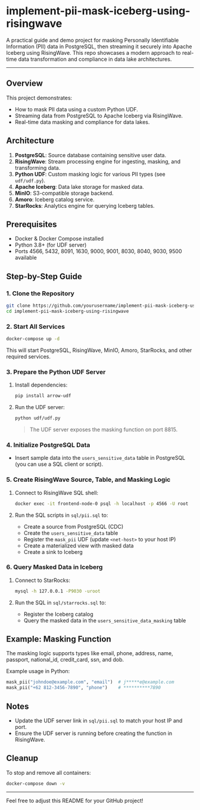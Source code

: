 # implement-pii-mask-iceberg-using-risingwave

A practical guide and demo project for masking Personally Identifiable Information (PII) data in PostgreSQL, then streaming it securely into Apache Iceberg using RisingWave. This repo showcases a modern approach to real-time data transformation and compliance in data lake architectures.

---

## Overview

This project demonstrates:
- How to mask PII data using a custom Python UDF.
- Streaming data from PostgreSQL to Apache Iceberg via RisingWave.
- Real-time data masking and compliance for data lakes.

## Architecture

1. **PostgreSQL**: Source database containing sensitive user data.
2. **RisingWave**: Stream processing engine for ingesting, masking, and transforming data.
3. **Python UDF**: Custom masking logic for various PII types (see `udf/udf.py`).
4. **Apache Iceberg**: Data lake storage for masked data.
5. **MinIO**: S3-compatible storage backend.
6. **Amoro**: Iceberg catalog service.
7. **StarRocks**: Analytics engine for querying Iceberg tables.

## Prerequisites

- Docker & Docker Compose installed
- Python 3.8+ (for UDF server)
- Ports 4566, 5432, 8091, 1630, 9000, 9001, 8030, 8040, 9030, 9500 available

## Step-by-Step Guide

### 1. Clone the Repository

```bash
git clone https://github.com/yourusername/implement-pii-mask-iceberg-using-risingwave.git
cd implement-pii-mask-iceberg-using-risingwave
```

### 2. Start All Services

```bash
docker-compose up -d
```

This will start PostgreSQL, RisingWave, MinIO, Amoro, StarRocks, and other required services.

### 3. Prepare the Python UDF Server

1. Install dependencies:

   ```bash
   pip install arrow-udf
   ```

2. Run the UDF server:

   ```bash
   python udf/udf.py
   ```

   > The UDF server exposes the masking function on port 8815.

### 4. Initialize PostgreSQL Data

- Insert sample data into the `users_sensitive_data` table in PostgreSQL (you can use a SQL client or script).

### 5. Create RisingWave Source, Table, and Masking Logic

1. Connect to RisingWave SQL shell:

   ```bash
   docker exec -it frontend-node-0 psql -h localhost -p 4566 -U root
   ```

2. Run the SQL scripts in `sql/pii.sql` to:
   - Create a source from PostgreSQL (CDC)
   - Create the `users_sensitive_data` table
   - Register the `mask_pii` UDF (update `<net-host>` to your host IP)
   - Create a materialized view with masked data
   - Create a sink to Iceberg

### 6. Query Masked Data in Iceberg

1. Connect to StarRocks:

   ```bash
   mysql -h 127.0.0.1 -P9030 -uroot
   ```

2. Run the SQL in `sql/starrocks.sql` to:
   - Register the Iceberg catalog
   - Query the masked data in the `users_sensitive_data_masking` table

## Example: Masking Function

The masking logic supports types like email, phone, address, name, passport, national_id, credit_card, ssn, and dob.

Example usage in Python:

```python
mask_pii("johndoe@example.com", "email")  # j*****e@example.com
mask_pii("+62 812-3456-7890", "phone")    # **********7890
```

## Notes

- Update the UDF server link in `sql/pii.sql` to match your host IP and port.
- Ensure the UDF server is running before creating the function in RisingWave.

## Cleanup

To stop and remove all containers:

```bash
docker-compose down -v
```

---

Feel free to adjust this README for your GitHub project!
